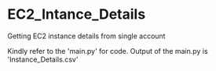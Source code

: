 # EC2_Intance_Details
Getting EC2 instance details from single account


Kindly refer to the 'main.py' for code. Output of the main.py is 'Instance_Details.csv'
